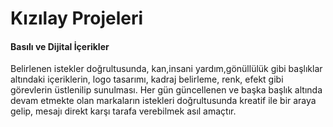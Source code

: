 # Kızılay Projeleri
#### Basılı ve Dijital İçerikler
Belirlenen istekler doğrultusunda, kan,insani yardım,gönüllülük gibi başlıklar altındaki içeriklerin, logo tasarımı, kadraj belirleme, renk, efekt gibi görevlerin üstlenilip sunulması. Her gün güncellenen ve başka başlık altında devam etmekte olan markaların istekleri doğrultusunda kreatif ile bir araya gelip, mesajı direkt karşı tarafa verebilmek asıl amaçtır.
